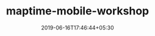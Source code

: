 ---
title: "maptime-mobile-workshop"
date: 2019-06-16T17:46:44+05:30
type: "organisations"
org_name: "Mapbox"
repo_desc: "Content for Bay Area Maptime Meetup on 4/16/19."
repo_link: https://github.com/mapbox/maptime-mobile-workshop
---